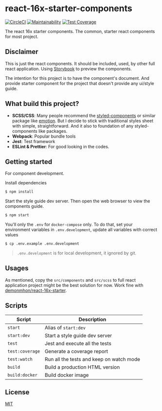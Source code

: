 # react-16x-starter-components

[![CircleCI](https://circleci.com/gh/demonmhon/react-16x-starter-components/tree/master.svg?style=svg)](https://circleci.com/gh/demonmhon/react-16x-starter-components/tree/master)
[![Maintainability](https://api.codeclimate.com/v1/badges/b056c9a999ea6975c607/maintainability)](https://codeclimate.com/github/demonmhon/react-16x-starter-components/maintainability)
[![Test Coverage](https://api.codeclimate.com/v1/badges/b056c9a999ea6975c607/test_coverage)](https://codeclimate.com/github/demonmhon/react-16x-starter-components/test_coverage)

The react 16x starter components. The common, starter react components for most project.


## Disclaimer

This is just the react components. It should be included, used, by other full react application. Using [Storybook](https://storybook.js.org) to preview the components.

The intention for this project is to have the component's document. And provide starter component for the project that doesn't provide any ui/style guide.


## What build this project?

* **SCSS/CSS**: Many people recommend the [styled-components](https://styled-components.com/) or similar package like [emotion](https://emotion.sh/). But I decide to stick with traditional styles sheet with simple, straightforward. And it also to foundation of any styled-components like packages.
* **Webpack**: Popular bundle tools
* **Jest**: Test framework
* **ESLint & Prettier**: For good looking in the codes.


## Getting started

For component development.

Install dependencies

```bash
$ npm install
```

Start the style guide dev server. Then open the web browser to view the components guide.

```bash
$ npm start
```

You'll only the `.env` for `docker-compose` only. To do that, set your environment variables in `.env.development`, update all variables with correct values

```bash
$ cp .env.example .env.development
```

> `.env.development` is for local development, it ignored by git.

## Usages

As mentioned, copy the `src/components` and `src/scss` to full react application project might be the best solution for now. Work fine with [demonmhon/react-16x-starter](https://github.com/demonmhon/react-16x-starter).


## Scripts

| Script | Description |
|-|-|
| `start` | Alias of `start:dev` |
| `start:dev` | Start a style guide dev server |
| `test` | Jest and execute all the tests |
| `test:coverage` | Generate a coverage report |
| `test:watch` | Run all the tests and keep on watch mode |
| `build` | Build a production HTML version |
| `build:docker` | Build docker image |


## License

[MIT](LICENSE.md)
